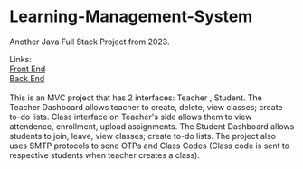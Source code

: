 # Learning-Management-System
Another Java Full Stack Project from 2023. 

Links:<br/>
[Front End](Servlet_Student_Management/src/main/webapp)<br/>
[Back End](Servlet_Student_Management/src/main/java)<br/><br/>
This is an MVC project that has 2 interfaces: Teacher , Student. 
The Teacher Dashboard allows teacher to create, delete, view classes; create to-do lists. Class interface on Teacher's side allows them to view attendence, enrollment, upload assignments.
The Student Dashboard allows students to join, leave, view classes; create to-do lists.
The project also uses SMTP protocols to send OTPs and Class Codes (Class code is sent to respective students when teacher creates a class).
